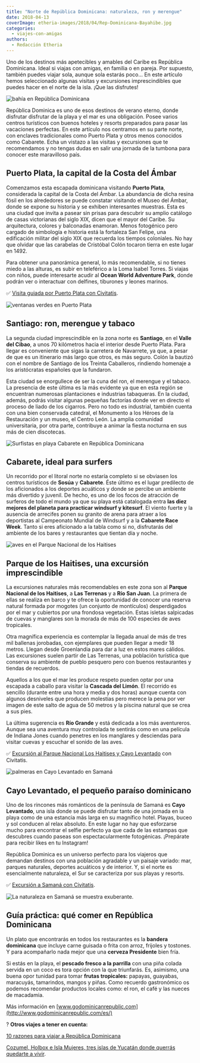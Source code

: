 ```yaml
---
title: "Norte de República Dominicana: naturaleza, ron y merengue"
date: 2018-04-13
coverImage: etheria-images/2018/04/Rep-Dominicana-Bayahibe.jpg
categories: 
  - viajes-con-amigas
authors: 
  - Redacción Etheria
---
```


Uno de los destinos más apetecibles y amables del Caribe es República Dominicana. Ideal 
si viajas con amigas, en familia o en pareja. Por supuesto, también puedes viajar sola, 
aunque sola estarás poco... En este artículo hemos seleccionado algunas visitas y 
excursiones imprescindibles que puedes hacer en el norte de la isla. ¡Que las disfrutes! 

![bahía en República Dominicana](etheria-images/2018/04/Rep-Dominicana-Bayahibe-1024x539.jpg "El azul turquesa del mar es la mejor invitación al baño en República Dominicana.")

República Dominica es uno de esos destinos de verano eterno, donde disfrutar disfrutar 
de la playa y el mar es una obligación. Posee varios centros turísticos con buenos 
hoteles y resorts preparados para pasar las vacaciones perfectas. En este artículo nos 
centramos en su parte norte, con enclaves tradicionales como Puerto Plata y otros menos 
conocidos como Cabarete. Echa un vistazo a las visitas y excursiones que te recomendamos 
y no tengas dudas en salir una jornada de la tumbona para conocer este maravilloso país. 

## Puerto Plata, la capital de la Costa del Ámbar

Comenzamos esta escapada dominicana visitando **Puerto Plata**, considerada la capital 
de la Costa del Ámbar. La abundancia de dicha resina fósil en los alrededores se puede 
constatar visitando el Museo del Ámbar, donde se expone su historia y se exhiben 
interesantes muestras. Esta es una ciudad que invita a pasear sin prisas para descubrir 
su amplio catálogo de casas victorianas del siglo XIX, dicen que el mayor del Caribe. Su 
arquitectura, colores y balconadas enamoran. Menos fotogénico pero cargado de simbología 
e historia está la fortaleza San Felipe, una edificación militar del siglo XIX que 
recuerda los tiempos coloniales. No hay que olvidar que las carabelas de Cristóbal Colón 
tocaron tierra en este lugar en 1492. 

Para obtener una panorámica general, lo más recomendable, si no tienes miedo a las 
alturas, es subir en teleférico a la Loma Isabel Torres. Si viajas con niños, puede 
interesarte acudir al **Ocean World Adventure Park**, donde podrán ver o interactuar con 
delfines, tiburones y leones marinos. 

✅ [Visita guiada por Puerto Plata con 
Civitatis](https://www.civitatis.com/es/puerto-plata/visita-guiada-puerto-plata/?aid=10211). 

![ventanas verdes en Puerto Plata](etheria-images/2018/04/Republica-Dominicana-Puerto-Plata-1024x683.jpg "En Puerto Plata la arquitectura recuerda a la época colonial.")

## Santiago: ron, merengue y tabaco

La segunda ciudad imprescindible en la zona norte es **Santiago**, en el **Valle del 
Cibao**, a unos 70 kilómetros hacia el interior desde Puerto Plata. Para llegar es 
conveniente que sigas la carretera de Navarrete, ya que, a pesar de que es un itinerario 
más largo que otros, es más seguro. Colón la bautizó con el nombre de Santiago de los 
Treinta Caballeros, rindiendo homenaje a los aristócratas españoles que la fundaron. 

Esta ciudad se enorgullece de ser la cuna del ron, el merengue y el tabaco. La presencia 
de este última es la más evidente ya que en esta región se encuentran numerosas 
plantaciones e industrias tabaqueras. En la ciudad, además, podrás visitar algunas 
pequeñas factorías donde ver en directo el proceso de liado de los cigarros. Pero no 
todo es industrial, también cuenta con una bien conservada catedral, el Monumento a los 
Héroes de la Restauración y un museo, el Centro León. La amplia comunidad universitaria, 
por otra parte, contribuye a animar la fiesta nocturna en sus más de cien discotecas. 

![Surfistas en playa Cabarete en República Dominicana](etheria-images/2018/04/Playa-del-Encuentro-1024x683.jpg "La playa de Cabarete es uno de las mecas del surf en República Dominicana.")

## Cabarete, ideal para surfers

Un recorrido por el litoral norte no estaría completo si se obviasen los centros 
turísticos de **Sosúa** y **Cabarete**. Éste último es el lugar predilecto de los 
aficionados a los deportes acuáticos y donde se percibe un ambiente más divertido y 
juvenil. De hecho, es uno de los focos de atracción de surferos de todo el mundo ya que 
su playa está catalogada entra **las diez mejores del planeta para practicar windsurf y 
kitesurf**. El viento fuerte y la ausencia de arrecifes ponen su granito de arena para 
atraer a los deportistas al Campeonato Mundial de Windsurf y a la **Cabarete Race 
Week**. Tanto si eres aficionado a la tabla como si no, disfrutarás del ambiente de los 
bares y restaurantes que tientan día y noche. 

![aves en el Parque Nacional de los Haitises](etheria-images/2018/04/Republica-Dominicana-P-N-Haitises-aves-1024x710.jpg "En el Parque Nacional de los Haitises se pueden ver centenares de aves tropicales.")

## Parque de los Haitises, una excursión imprescindible

La excursiones naturales más recomendables en este zona son al **Parque Nacional de los 
Haitises**, a **Las Terrenas** y a **Río San Juan**. La primera de ellas se realiza en 
barco y te ofrece la oportunidad de conocer una reserva natural formada por mogotes (un 
conjunto de montículos) desperdigados por el mar y cubiertos por una frondosa 
vegetación. Estas isletas salpicadas de cuevas y manglares son la morada de más de 100 
especies de aves tropicales. 

Otra magnífica experiencia es contemplar la llegada anual de más de tres mil ballenas 
jorobadas, con ejemplares que pueden llegar a medir 18 metros. Llegan desde Groenlandia 
para dar a luz en estos mares cálidos. Las excursiones suelen partir de Las Terrenas, 
una población turística que conserva su ambiente de pueblo pesquero pero con buenos 
restaurantes y tiendas de recuerdos. 

Aquellos a los que el mar les produce respeto pueden optar por una escapada a caballo 
para visitar la **Cascada del Limón**. El recorrido es sencillo (durante entre una hora 
y media y dos horas) aunque cuenta con algunos desniveles que producen molestias pero 
merece la pena por ver imagen de este salto de agua de 50 metros y la piscina natural 
que se crea a sus pies. 

La última sugerencia es **Río Grande** y está dedicada a los más aventureros. Aunque sea 
una aventura muy controlada te sentirás como en una película de Indiana Jones cuando 
penetres en los manglares y desciendas para visitar cuevas y escuchar el sonido de las 
aves. 

✅ [Excursión al Parque Nacional Los Haitises y Cayo 
Levantado](https://www.civitatis.com/es/samana/excursion-haitises-cayo-levantado/?aid=10211) 
con Civitatis. 

![palmeras en Cayo Levantado en Samaná](etheria-images/2018/04/CayoLevantado-1024x577.jpg "Cayo Levantado es uno de los rincones secretos de Samaná.")

## Cayo Levantado, el pequeño paraíso dominicano

Uno de los rincones más románticos de la península de Samaná es **Cayo Levantado**, una 
isla donde se puede disfrutar tanto de una jornada en la playa como de una estancia más 
larga en su magnífico hotel. Playas, buceo y sol conducen al relax absoluto. En este 
lugar no hay que esforzarse mucho para encontrar el selfie perfecto ya que cada de las 
estampas que descubres cuando paseas son espectacularmente fotogénicas. ¡Prepárate para 
recibir likes en tu Instagram! 

República Dominica es un universo perfecto para los viajeros que demandan destinos con 
una población agradable y un paisaje variado: mar, parques naturales, deportes acuáticos 
y de interior. Y, si el norte es esencialmente naturaleza, el Sur se caracteriza por sus 
playas y resorts. 

✅ [Excursión a Samaná con 
Civitatis](https://www.civitatis.com/es/punta-cana/excursion-bahia-samana/?aid=10211). 

![La naturaleza en Samaná se muestra exuberante.](etheria-images/2018/04/Republica-Dominicana-P-N-Haitises-2-1024x683.jpg "La naturaleza en Samaná se muestra exuberante.")

## Guía práctica: qué comer en República Dominicana

Un plato que encontrarás en todos los restaurantes es la **bandera dominicana** que 
incluye carne guisada o frita con arroz, frijoles y tostones. Y para acompañarlo nada 
mejor que una **cerveza Presidente** bien fría. 

Si estás en la playa, el **pescado fresco a la parrilla** con una piña colada servida en 
un coco es tora opción con la que triunfarás. Es, asimismo, una buena opor tunidad para 
tomar **frutas tropicales:** papayas, guayabas, maracuyás, tamarindos, mangos y piñas. 
Como recuerdo gastronómico os podemos recomendar productos locales como: el ron, el café 
y las nueces de macadamia. 

Más información en [www.godominicanrepublic.com](http://www.godominicanrepublic.com/es/) 

? **Otros viajes a tener en cuenta:** 

[10 razones para viajar a República 
Dominicana](https://etheriamagazine.com/2018/05/18/10-razones-para-visitar-punta-cana-republica-dominicana/) 

[Cozumel, Holbox e Isla Mujeres, tres islas de Yucatán donde querrás quedarte a 
vivir](https://etheriamagazine.com/2021/08/01/que-ver-en-las-islas-de-yucatan-mexico/).
